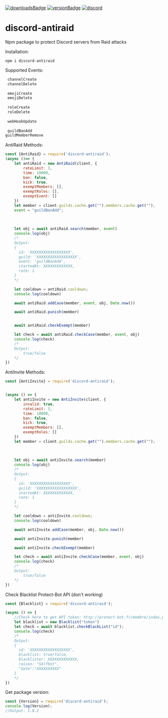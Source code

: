 [![downloadsBadge](https://img.shields.io/npm/dt/discord-antiraid?style=for-the-badge)](https://npmjs.com/discord-antiraid)
[![versionBadge](https://img.shields.io/npm/v/discord-antiraid?style=for-the-badge)](https://npmjs.com/discord-antiraid)
[![discord](https://discord.com/api/guilds/559414466664464384/widget.png)](https://discord.gg/yAYZumWDA4)
# discord-antiraid
Npm package to protect Discord servers from Raid attacks

Installation:
```
npm i discord-antiraid
```
Supported Events:
```js
 channelCreate
 channelDelete
 
 emojiCreate
 emojiDelete
 
 roleCreate
 roleDelete
 
 webHookUpdate
 
 guildBanAdd
guildMemberRemove
```

AntiRaid Methods:
```js
const {AntiRaid} = require('discord-antiraid');
(async ()=> {
    let antiRaid = new AntiRaid(client, {
        rateLimit: 3,
        time: 10000, 
        ban: false,
        kick: true,
        exemptMembers: [],
        exemptRoles: [],
        exemptEvent: []
    })
    let member = client.guilds.cache.get("").members.cache.get(""),
    event = "guildBanAdd";
    
    
    
    let obj = await antiRaid.search(member, event)
    console.log(obj)
    /*
    Output:
    {
      id: 'XXXXXXXXXXXXXXXXXX',
      guild: 'XXXXXXXXXXXXXXXXXX',
      event: 'guildBanAdd',
      startedAt: XXXXXXXXXXXXX,
      rate: 1
    }
    */

    let cooldown = antiRaid.cooldown;
    console.log(cooldown)

    await antiRaid.addCase(member, event, obj, Date.now())

    await antiRaid.punish(member)


    await antiRaid.checkExempt(member)

    let check = await antiRaid.checkCase(member, event, obj)
    console.log(check)
    /*
    Output:
        true/false
    */
})
```
AntiInvite Methods:
```js
const {AntiInvite} = require('discord-antiraid');


(async () => {   
    let antiInvite = new AntiInvite(client, {
        invalid: true,                                             
        rateLimit: 3,                                            
        time: 10000,                                             
        ban: false,                                             
        kick: true,                                       
        exemptMembers: [],
        exemptRoles: []
    })
    let member = client.guilds.cache.get("").members.cache.get("");
    
    
    
    let obj = await antiInvite.search(member)
    console.log(obj)
    /*
    Output:
    {
      id: 'XXXXXXXXXXXXXXXXXX',
      guild: 'XXXXXXXXXXXXXXXXXX',
      startedAt: XXXXXXXXXXXXX,
      rate: 1
    }
    */

    let cooldown = antiInvite.cooldown;
    console.log(cooldown)

    await antiInvite.addCase(member, obj, Date.now())

    await antiInvite.punish(member)

    await antiInvite.checkExempt(member)

    let check = await antiInvite.checkCase(member, event, obj)
    console.log(check)
    /*
    Output:
        true/false
    */
})
```
Check Blacklist Protect-Bot API (don't working)
```js
const {Blacklist} = require('discord-antiraid');

(async () => {
    //Check here to get API token: http://protect-bot.fr/membre/index.php?p=api
    let blacklist = new Blacklist("token")
    let check = await blacklist.checkBlackList("id");
    console.log(check)
    /*
    Output:
    {
      id: 'XXXXXXXXXXXXXXXXXX',
      blacklist: true/false,
      blacklister: XXXXXXXXXXXXX,
      raison: "Selfbot",
      "date":"XXXXXXXXXX"
    }
    */
})
```
Get package version:
```js
const {Version} = require('discord-antiraid');
console.log(Version);
//Output: 1.0.2
```